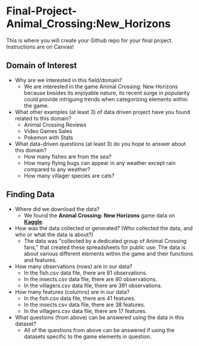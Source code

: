 # Final-Project-Animal_Crossing:New_Horizons

This is where you will create your Github repo for your final project. Instructions are on Canvas!

## **Domain of Interest**

- Why are we interested in this field/domain?
  - We are interested in the game Animal Crossing: New Horizons because besides its enjoyable nature, its recent surge in popularity could provide intriguing trends when categorizing elements within the game.
- What other examples (at least 3) of data driven project have you found related to this domain?
  - Animal Crossing Reviews
  - Video Games Sales
  - Pokemon with Stats
- What data-driven questions (at least 3) do you hope to answer about this domain?
  - How many fishes are from the sea?
  - How many flying bugs can appear in any weather except rain compared to any weather?
  - How many villager species are cats?

## **Finding Data**

- Where did we download the data?
  - We found the **Animal Crossing: New Horizons** game data on [**Kaggle**](https://www.kaggle.com/jessicali9530/animal-crossing-new-horizons-nookplaza-dataset).
- How was the data collected or generated? (Who collected the data, and who or what the data is about?)
  - The data was "collected by a dedicated group of Animal Crossing fans," that created these spreadsheets for public use. The data is about various different elements within the game and their functions and features.
- How many observations (rows) are in our data?
  - In the fish.csv data file, there are 81 observations.
  - In the insects.csv data file, there are 80 observations.
  - In the villagers.csv data file, there are 391 observations.
- How many features (columns) are in our data?
  - In the fish.csv data file, there are 41 features.
  - In the insects.csv data file, there are 38 features. 
  - In the villagers.csv data file, there are 17 features.
- What questions (from above) can be answered using the data in this dataset?
  - All of the questions from above can be answered if using the datasets specific to the game elements in question. 
